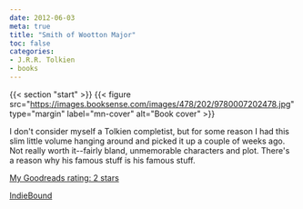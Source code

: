 ```yaml
---
date: 2012-06-03
meta: true
title: "Smith of Wootton Major"
toc: false
categories:
- J.R.R. Tolkien
- books
---
```


{{< section "start" >}}
{{< figure src="https://images.booksense.com/images/478/202/9780007202478.jpg" type="margin" label="mn-cover" alt="Book cover" >}}

I don't consider myself a Tolkien completist, but for some reason I had this slim little volume hanging around and picked it up a couple of weeks ago. Not really worth it--fairly bland, unmemorable characters and plot. There's a reason why his famous stuff is his famous stuff.

[My Goodreads rating: 2 stars](https://www.goodreads.com/review/show/345329173)  

[IndieBound](https://www.indiebound.org/book/9780007202478)
